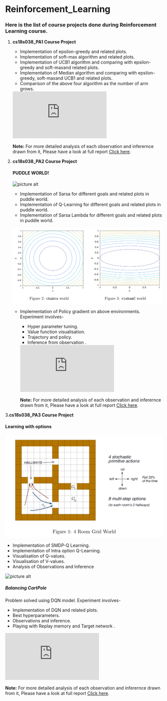 # Reinforcement_Learning
### Here is the list of course projects done during Reinforcement Learning course. ###
1. <b>cs18s038_PA1 Course Project</b>
    * Implementation of epsilon-greedy and related plots.
    * Implementation of soft-max algorithm and related plots.
    * Implementation of UCB1 algorithm and comparing with epsilon-greedy and soft-maxand related plots.
    * Implementation  of  Median  algorithm  and  comparing  with epsilon-greedy,  soft-maxand UCB1 and related plots.
    * Comparison of the above four algorithm as the number of arm grows.
     <object data="https://github.com/rajanskumarsoni/Reinforcement_Learning/blob/master/cs18s038_PA1/RL_Assignment_1_report.pdf" width="700px" height="700px">
    <embed src="https://github.com/rajanskumarsoni/Reinforcement_Learning/blob/master/cs18s038_PA1/RL_Assignment_1_report.pdf">
   <p><b>Note:</b> For more detailed analysis of each observation and inferernce drawn from it, Please have a look at full report  <a href="https://github.com/rajanskumarsoni/Reinforcement_Learning/blob/master/cs18s038_PA1/RL_Assignment_1_report.pdf">Click here</a>.</p>
    </embed>
   </object>
2. <b>cs18s038_PA2 Course Project</b>
    #### PUDDLE WORLD! ####
    
    
    ![picture alt](https://encrypted-tbn0.gstatic.com/images?q=tbn%3AANd9GcS2CqTEfqQK69yCxDokmQvbhvpemkY7yfAhOA&usqp=CAU "Title is optional")
    
    * Implementation of Sarsa for different goals and related plots in puddle world.
    * Implementation of Q-Learning for different goals and related plots in puddle world.
    * Implementation of Sarsa Lambda for different goals and related plots in puddle world.
    
    
    ![picture alt](https://github.com/rajanskumarsoni/Reinforcement_Learning/blob/master/extras/Screenshot%20from%202020-09-01%2022-08-18.png "Title is optional")
    
    * Implementation of Policy gradient on above environments.
      Experiment involves-
      *  Hyper parameter tuning.
      *  Value function visualisation.
      *  Trajectory and policy.
      *  Inference from observation .
    
      <object data="https://github.com/rajanskumarsoni/Reinforcement_Learning/blob/master/cs18s038_PA2/RL_Assignment_2.pdf" width="700px" height="700px">
    <embed src="https://github.com/rajanskumarsoni/Reinforcement_Learning/blob/master/cs18s038_PA2/RL_Assignment_2.pdf">
   <p><b>Note:</b> For more detailed analysis of each observation and inferernce drawn from it, Please have a look at full report  <a href="https://github.com/rajanskumarsoni/Reinforcement_Learning/blob/master/cs18s038_PA2/RL_Assignment_2.pdf">Click here</a>.</p>
    </embed>
   </object>

   
   
   
3.<b>cs18s038_PA3 Course Project</b>
   #### Learning with options
   
   ![picture alt](https://github.com/rajanskumarsoni/Reinforcement_Learning/blob/master/extras/Screenshot%20from%202020-09-01%2023-46-35.png "Title is optional")
   
   * Implementation of SMDP-Q Learning.
   * Implementation of Intra option Q-Learning.
   * Visualisation of Q-values.
   * Visualisation of V-values.
   * Analysis of Observations and Inference
   
   ![picture alt](https://thumbs.gfycat.com/GreedyJampackedBlackfish-size_restricted.gif "Title is optional")
    
   ##### Balancing CartPole
   Problem solved using DQN model.
   Experiment involves-
   *  Implementation of DQN and related plots.
   *  Best hyperparameters.
   *  Observations and inference.
   *  Playing with Replay memory and Target network  .
   
   <object data="https://github.com/rajanskumarsoni/Reinforcement_Learning/blob/master/cs18s038_PA3/RL_Programming_Assignment_3.pdf " width="700px" height="700px">
    <embed src="https://github.com/rajanskumarsoni/Reinforcement_Learning/blob/master/cs18s038_PA3/RL_Programming_Assignment_3.pdf ">
   <p><b>Note:</b> For more detailed analysis of each observation and inferernce drawn from it, Please have a look at full report  <a href="https://github.com/rajanskumarsoni/Reinforcement_Learning/blob/master/cs18s038_PA3/RL_Programming_Assignment_3.pdf ">Click here</a>.</p>
    </embed>
   </object>
    
    
    
    
